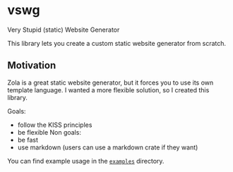 # vswg
Very Stupid (static) Website Generator

This library lets you create a custom static website generator from scratch.

## Motivation

Zola is a great static website generator, but it forces you to use its own template language. I wanted a more flexible solution, so I created this library.

Goals:
- follow the KISS principles
- be flexible
Non goals:
- be fast
- use markdown (users can use a markdown crate if they want)

You can find example usage in the [`examples`](./examples/) directory.